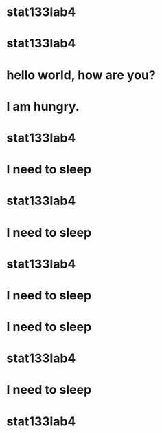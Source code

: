 # stat133lab4
# stat133lab4
# hello world, how are you?
# I am hungry. 
# stat133lab4
# I need to sleep
# stat133lab4
# I need to sleep
# stat133lab4
# I need to sleep
# I need to sleep
# stat133lab4
# I need to sleep
# stat133lab4
